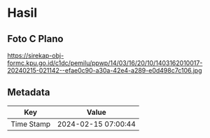 # Hasil

## Foto C Plano

https://sirekap-obj-formc.kpu.go.id/c1dc/pemilu/ppwp/14/03/16/20/10/1403162010017-20240215-021142--efae0c90-a30a-42e4-a289-e0d498c7c106.jpg


## Metadata

| Key        | Value               |
| ---------- | ------------------- |
| Time Stamp | 2024-02-15 07:00:44 |



